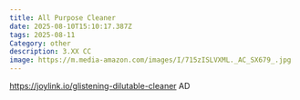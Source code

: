 ```yaml
---
title: All Purpose Cleaner
date: 2025-08-10T15:10:17.387Z
tags: 2025-08-11
Category: other
description: 3.XX CC
image: https://m.media-amazon.com/images/I/715zISLVXML._AC_SX679_.jpg
---
```

https://joylink.io/glistening-dilutable-cleaner AD